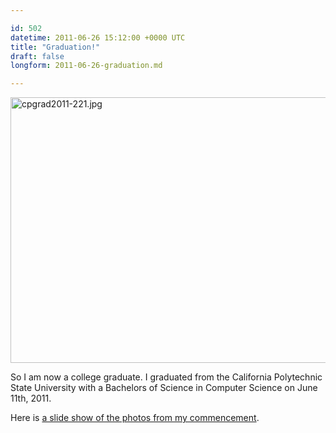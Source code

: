 ```yaml
---

id: 502
datetime: 2011-06-26 15:12:00 +0000 UTC
title: "Graduation!"
draft: false
longform: 2011-06-26-graduation.md

---
```


<a href="http://www.flickr.com/photos/dlnwelch/5826629101/" title="cpgrad2011-221.jpg by dlnwelch, on Flickr"><img src="http://farm4.static.flickr.com/3502/5826629101_615de8c6b0_z.jpg" width="640" height="425" alt="cpgrad2011-221.jpg"></a>

So I am now a college graduate. I graduated from the California Polytechnic State University with a Bachelors of Science in Computer Science on June 11th, 2011.

Here is [a slide show of the photos from my commencement](http://www.flickr.com/photos/tags/cpgrad2011/show/).

